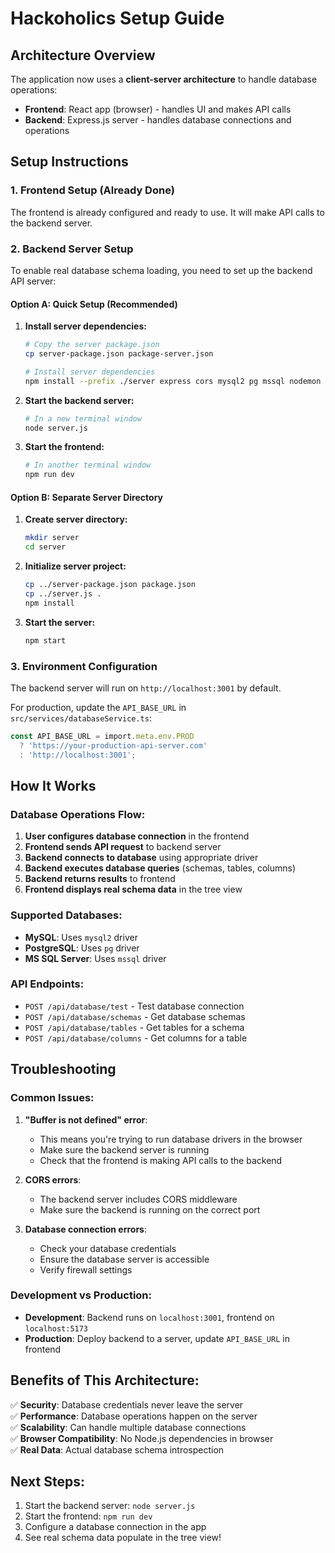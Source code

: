 # Hackoholics Setup Guide

## Architecture Overview

The application now uses a **client-server architecture** to handle database operations:

- **Frontend**: React app (browser) - handles UI and makes API calls
- **Backend**: Express.js server - handles database connections and operations

## Setup Instructions

### 1. Frontend Setup (Already Done)

The frontend is already configured and ready to use. It will make API calls to the backend server.

### 2. Backend Server Setup

To enable real database schema loading, you need to set up the backend API server:

#### Option A: Quick Setup (Recommended)

1. **Install server dependencies:**
   ```bash
   # Copy the server package.json
   cp server-package.json package-server.json
   
   # Install server dependencies
   npm install --prefix ./server express cors mysql2 pg mssql nodemon
   ```

2. **Start the backend server:**
   ```bash
   # In a new terminal window
   node server.js
   ```

3. **Start the frontend:**
   ```bash
   # In another terminal window
   npm run dev
   ```

#### Option B: Separate Server Directory

1. **Create server directory:**
   ```bash
   mkdir server
   cd server
   ```

2. **Initialize server project:**
   ```bash
   cp ../server-package.json package.json
   cp ../server.js .
   npm install
   ```

3. **Start the server:**
   ```bash
   npm start
   ```

### 3. Environment Configuration

The backend server will run on `http://localhost:3001` by default.

For production, update the `API_BASE_URL` in `src/services/databaseService.ts`:

```typescript
const API_BASE_URL = import.meta.env.PROD 
  ? 'https://your-production-api-server.com' 
  : 'http://localhost:3001';
```

## How It Works

### Database Operations Flow:

1. **User configures database connection** in the frontend
2. **Frontend sends API request** to backend server
3. **Backend connects to database** using appropriate driver
4. **Backend executes database queries** (schemas, tables, columns)
5. **Backend returns results** to frontend
6. **Frontend displays real schema data** in the tree view

### Supported Databases:

- **MySQL**: Uses `mysql2` driver
- **PostgreSQL**: Uses `pg` driver  
- **MS SQL Server**: Uses `mssql` driver

### API Endpoints:

- `POST /api/database/test` - Test database connection
- `POST /api/database/schemas` - Get database schemas
- `POST /api/database/tables` - Get tables for a schema
- `POST /api/database/columns` - Get columns for a table

## Troubleshooting

### Common Issues:

1. **"Buffer is not defined" error**: 
   - This means you're trying to run database drivers in the browser
   - Make sure the backend server is running
   - Check that the frontend is making API calls to the backend

2. **CORS errors**:
   - The backend server includes CORS middleware
   - Make sure the backend is running on the correct port

3. **Database connection errors**:
   - Check your database credentials
   - Ensure the database server is accessible
   - Verify firewall settings

### Development vs Production:

- **Development**: Backend runs on `localhost:3001`, frontend on `localhost:5173`
- **Production**: Deploy backend to a server, update `API_BASE_URL` in frontend

## Benefits of This Architecture:

✅ **Security**: Database credentials never leave the server  
✅ **Performance**: Database operations happen on the server  
✅ **Scalability**: Can handle multiple database connections  
✅ **Browser Compatibility**: No Node.js dependencies in browser  
✅ **Real Data**: Actual database schema introspection  

## Next Steps:

1. Start the backend server: `node server.js`
2. Start the frontend: `npm run dev`
3. Configure a database connection in the app
4. See real schema data populate in the tree view!

